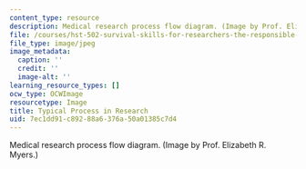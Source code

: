 ```yaml
---
content_type: resource
description: Medical research process flow diagram. (Image by Prof. Elizabeth R. Myers.)
file: /courses/hst-502-survival-skills-for-researchers-the-responsible-conduct-of-research-spring-2003/7ec1dd91c89288a6376a50a01385c7d4_chp_med_research_process.jpg
file_type: image/jpeg
image_metadata:
  caption: ''
  credit: ''
  image-alt: ''
learning_resource_types: []
ocw_type: OCWImage
resourcetype: Image
title: Typical Process in Research
uid: 7ec1dd91-c892-88a6-376a-50a01385c7d4
---
```

Medical research process flow diagram. (Image by Prof. Elizabeth R. Myers.)

